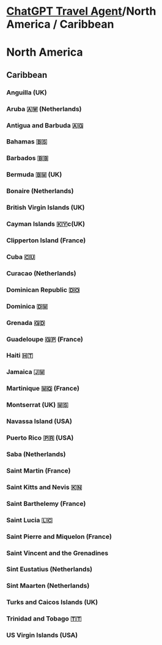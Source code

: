 # [ChatGPT Travel Agent](https://chat.openai.com/)/North America / Caribbean 

# North America
## Caribbean 
### Anguilla (UK)
### Aruba 🇦🇼 (Netherlands)
### Antigua and Barbuda 🇦🇬 
### Bahamas 🇧🇸 
### Barbados 🇧🇧 
### Bermuda 🇧🇲 (UK)
### Bonaire (Netherlands)
### British Virgin Islands (UK)
### Cayman Islands 🇰🇾c(UK)
### Clipperton Island (France)
### Cuba 🇨🇺 
### Curacao (Netherlands)
### Dominican Republic 🇩🇴 
### Dominica 🇩🇲 
### Grenada 🇬🇩 
### Guadeloupe 🇬🇵 (France)
### Haiti 🇭🇹 
### Jamaica 🇯🇲 
### Martinique 🇲🇶 (France)
### Montserrat (UK) 🇲🇸
### Navassa Island (USA)
### Puerto Rico 🇵🇷 (USA)
### Saba (Netherlands)
### Saint Martin (France)
### Saint Kitts and Nevis 🇰🇳 
### Saint Barthelemy (France)
### Saint Lucia 🇱🇨 
### Saint Pierre and Miquelon (France)
### Saint Vincent and the Grenadines
### Sint Eustatius (Netherlands)
### Sint Maarten (Netherlands)
### Turks and Caicos Islands (UK)
### Trinidad and Tobago 🇹🇹 
### US Virgin Islands (USA)
